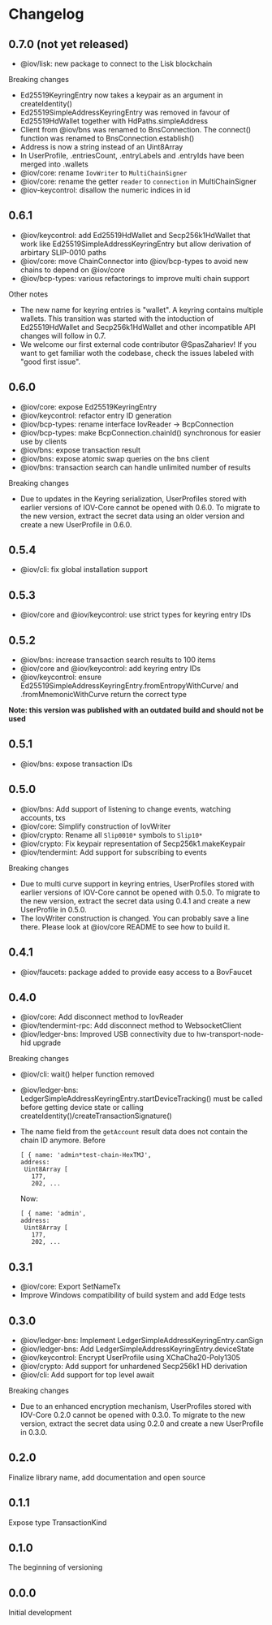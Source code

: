 # Changelog

## 0.7.0 (not yet released)

* @iov/lisk: new package to connect to the Lisk blockchain

Breaking changes

* Ed25519KeyringEntry now takes a keypair as an argument in createIdentity()
* Ed25519SimpleAddressKeyringEntry was removed in favour of Ed25519HdWallet together with HdPaths.simpleAddress
* Client from @iov/bns was renamed to BnsConnection. The connect() function was renamed to BnsConnection.establish()
* Address is now a string instead of an Uint8Array
* In UserProfile, .entriesCount, .entryLabels and .entryIds have been merged into .wallets
* @iov/core: rename `IovWriter` to `MultiChainSigner`
* @iov/core: rename the getter `reader` to `connection` in MultiChainSigner
* @iov-keycontrol: disallow the numeric indices in id

## 0.6.1

* @iov/keycontrol: add Ed25519HdWallet and Secp256k1HdWallet that work like Ed25519SimpleAddressKeyringEntry but allow derivation of arbirtary SLIP-0010 paths
* @iov/core: move ChainConnector into @iov/bcp-types to avoid new chains to depend on @iov/core
* @iov/bcp-types: various refactorings to improve multi chain support

Other notes

* The new name for keyring entries is "wallet". A keyring contains multiple wallets. This transition was started
  with the intoduction of Ed25519HdWallet and Secp256k1HdWallet and other incompatible API changes will follow in 0.7.
* We welcome our first external code contributor @SpasZahariev! If you want to get familiar woth the codebase,
  check the issues labeled with "good first issue".

## 0.6.0

* @iov/core: expose Ed25519KeyringEntry
* @iov/keycontrol: refactor entry ID generation
* @iov/bcp-types: rename interface IovReader -> BcpConnection
* @iov/bcp-types: make BcpConnection.chainId() synchronous for easier use by clients
* @iov/bns: expose transaction result
* @iov/bns: expose atomic swap queries on the bns client
* @iov/bns: transaction search can handle unlimited number of results

Breaking changes

* Due to updates in the Keyring serialization, UserProfiles stored with
  earlier versions of IOV-Core cannot be opened with 0.6.0. To migrate to
  the new version, extract the secret data using an older version and
  create a new UserProfile in 0.6.0.

## 0.5.4

* @iov/cli: fix global installation support

## 0.5.3

* @iov/core and @iov/keycontrol: use strict types for keyring entry IDs

## 0.5.2

* @iov/bns: increase transaction search results to 100 items
* @iov/core and @iov/keycontrol: add keyring entry IDs
* @iov/keycontrol: ensure Ed25519SimpleAddressKeyringEntry.fromEntropyWithCurve/ and .fromMnemonicWithCurve return the correct type

**Note: this version was published with an outdated build
and should not be used**

## 0.5.1

* @iov/bns: expose transaction IDs

## 0.5.0

* @iov/bns: Add support of listening to change events, watching accounts, txs
* @iov/core: Simplify construction of IovWriter
* @iov/crypto: Rename all `Slip0010*` symbols to `Slip10*`
* @iov/crypto: Fix keypair representation of Secp256k1.makeKeypair
* @iov/tendermint: Add support for subscribing to events

Breaking changes

* Due to multi curve support in keyring entries, UserProfiles stored with
  earlier versions of IOV-Core cannot be opened with 0.5.0. To migrate to
  the new version, extract the secret data using 0.4.1 and create a new
  UserProfile in 0.5.0.
* The IovWriter construction is changed. You can probably save a line there.
  Please look at @iov/core README to see how to build it.

## 0.4.1

* @iov/faucets: package added to provide easy access to a BovFaucet

## 0.4.0

* @iov/core: Add disconnect method to IovReader
* @iov/tendermint-rpc: Add disconnect method to WebsocketClient
* @iov/ledger-bns: Improved USB connectivity due to hw-transport-node-hid upgrade

Breaking changes

* @iov/cli: wait() helper function removed
* @iov/ledger-bns: LedgerSimpleAddressKeyringEntry.startDeviceTracking() must be called
  before getting device state or calling createIdentity()/createTransactionSignature()
* The name field from the `getAccount` result data does not contain
  the chain ID anymore. Before

      [ { name: 'admin*test-chain-HexTMJ',
      address:
       Uint8Array [
         177,
         202, ...

  Now:

      [ { name: 'admin',
      address:
       Uint8Array [
         177,
         202, ...

## 0.3.1

* @iov/core: Export SetNameTx
* Improve Windows compatibility of build system and add Edge tests

## 0.3.0

* @iov/ledger-bns: Implement LedgerSimpleAddressKeyringEntry.canSign
* @iov/ledger-bns: Add LedgerSimpleAddressKeyringEntry.deviceState
* @iov/keycontrol: Encrypt UserProfile using XChaCha20-Poly1305
* @iov/crypto: Add support for unhardened Secp256k1 HD derivation
* @iov/cli: Add support for top level await

Breaking changes

* Due to an enhanced encryption mechanism, UserProfiles stored with
  IOV-Core 0.2.0 cannot be opened with 0.3.0. To migrate to the new
  version, extract the secret data using 0.2.0 and create a new
  UserProfile in 0.3.0.

## 0.2.0

Finalize library name, add documentation and open source

## 0.1.1

Expose type TransactionKind

## 0.1.0

The beginning of versioning

## 0.0.0

Initial development
